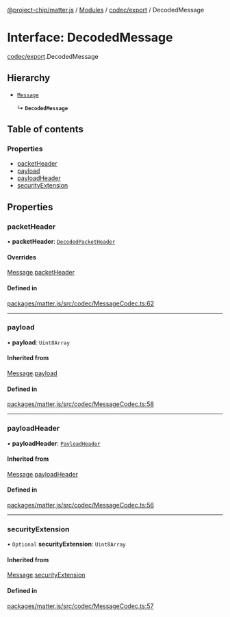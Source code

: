 [@project-chip/matter.js](../README.md) / [Modules](../modules.md) / [codec/export](../modules/codec_export.md) / DecodedMessage

# Interface: DecodedMessage

[codec/export](../modules/codec_export.md).DecodedMessage

## Hierarchy

- [`Message`](codec_export.Message.md)

  ↳ **`DecodedMessage`**

## Table of contents

### Properties

- [packetHeader](codec_export.DecodedMessage.md#packetheader)
- [payload](codec_export.DecodedMessage.md#payload)
- [payloadHeader](codec_export.DecodedMessage.md#payloadheader)
- [securityExtension](codec_export.DecodedMessage.md#securityextension)

## Properties

### packetHeader

• **packetHeader**: [`DecodedPacketHeader`](codec_export.DecodedPacketHeader.md)

#### Overrides

[Message](codec_export.Message.md).[packetHeader](codec_export.Message.md#packetheader)

#### Defined in

[packages/matter.js/src/codec/MessageCodec.ts:62](https://github.com/project-chip/matter.js/blob/e87b236f/packages/matter.js/src/codec/MessageCodec.ts#L62)

___

### payload

• **payload**: `Uint8Array`

#### Inherited from

[Message](codec_export.Message.md).[payload](codec_export.Message.md#payload)

#### Defined in

[packages/matter.js/src/codec/MessageCodec.ts:58](https://github.com/project-chip/matter.js/blob/e87b236f/packages/matter.js/src/codec/MessageCodec.ts#L58)

___

### payloadHeader

• **payloadHeader**: [`PayloadHeader`](codec_export.PayloadHeader.md)

#### Inherited from

[Message](codec_export.Message.md).[payloadHeader](codec_export.Message.md#payloadheader)

#### Defined in

[packages/matter.js/src/codec/MessageCodec.ts:56](https://github.com/project-chip/matter.js/blob/e87b236f/packages/matter.js/src/codec/MessageCodec.ts#L56)

___

### securityExtension

• `Optional` **securityExtension**: `Uint8Array`

#### Inherited from

[Message](codec_export.Message.md).[securityExtension](codec_export.Message.md#securityextension)

#### Defined in

[packages/matter.js/src/codec/MessageCodec.ts:57](https://github.com/project-chip/matter.js/blob/e87b236f/packages/matter.js/src/codec/MessageCodec.ts#L57)
